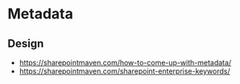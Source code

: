 # Metadata

## Design
- https://sharepointmaven.com/how-to-come-up-with-metadata/
- https://sharepointmaven.com/sharepoint-enterprise-keywords/
